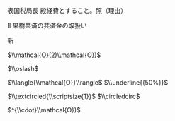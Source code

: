 表国税局長 殿経費とすること。照（理由）

Ⅱ 果樹共済の共済金の取扱い

新

$\\mathcal{O}(2)\\mathcal{O})$

$\\oslash$

$\\langle{\\mathcal{O}}\\rangle$ $\\underline{{50%}}$

$\\textcircled{\\scriptsize{1}}$ $\\circledcirc$

$^{\\cdot}\\mathcal{O})$